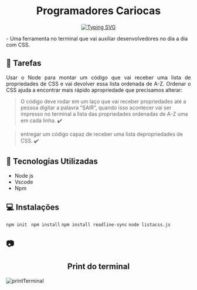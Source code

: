  <h1 align="center"> Programadores Cariocas </h1>
 <p align="center"
 <img src="http://img.shields.io/static/v1?label=STATUS&message=EM%20DESENVOLVIMENTO&color=RED&style=for-the-badge"/>
 </p>
 
 
<p align="center">
  <a href="https://git.io/typing-svg"><img src="https://readme-typing-svg.demolab.com?font=Lobster&size=31&pause=1000&color=02C39A&multiline=true&width=435&lines=Projeto_Invidual_Resilia_CSS_Tool" alt="Typing SVG" /></a>
</p> 
- Uma ferramenta no terminal que vai auxiliar desenvolvedores no dia a dia com CSS.


## :memo: Tarefas
<p align="justify">Usar o Node para montar um código que vai receber uma lista de propriedades de CSS e vai devolver essa lista ordenada de A-Z. Ordenar o CSS ajuda a encontrar mais rápido apropriedade que precisamos alterar:</p>

> O código deve rodar em um laço que vai receber propriedades até a pessoa digitar a palavra “SAIR”, quando isso acontecer vai ser impresso no terminal a lista das propriedades ordenadas de A-Z uma em cada linha. :heavy_check_mark:

> entregar um código capaz de receber uma lista depropriedades de CSS. :heavy_check_mark:


## :wrench: Tecnologias Utilizadas
 - Node js
 - Vscode
 - Npm
 
  
## :computer: Instalações
`npm init ` `npm install` `npm install readline-sync` `node listacss.js`

## :camera: <h2 align="center">Print do terminal</h2>

![printTerminal](https://user-images.githubusercontent.com/115156601/226239399-bccf5297-8a60-4161-98e5-3652db758186.png)

